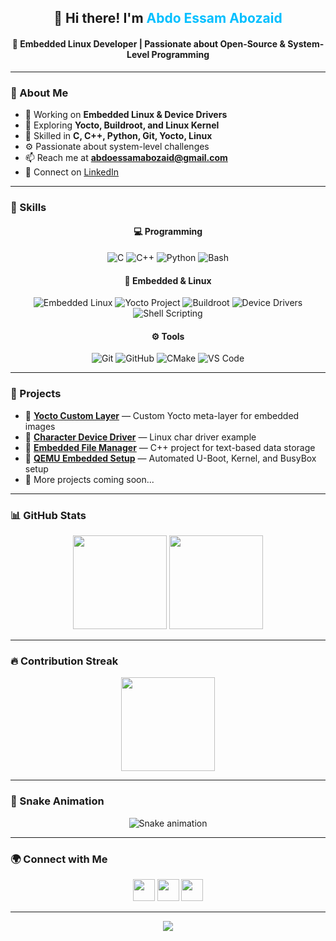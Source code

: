 <h2 align="center">👋 Hi there! I'm <span style="color:#00BFFF;">Abdo Essam Abozaid</span></h2>

<h4 align="center">🚀 Embedded Linux Developer | Passionate about Open-Source & System-Level Programming</h4>

---

### 🧠 About Me
- 🔭 Working on **Embedded Linux & Device Drivers**
- 🌱 Exploring **Yocto, Buildroot, and Linux Kernel**
- 💬 Skilled in **C, C++, Python, Git, Yocto, Linux**
- ⚙️ Passionate about system-level challenges
- 📫 Reach me at [**abdoessamabozaid@gmail.com**](mailto:abdoessamabozaid@gmail.com)
- 💼 Connect on [LinkedIn](https://www.linkedin.com/in/abdo-essam-abozaid-441ab4244)

---

### 🧩 Skills
<div align="center">
  
#### 💻 Programming
![C](https://img.shields.io/badge/-C-00599C?logo=c&logoColor=white&style=for-the-badge)
![C++](https://img.shields.io/badge/-C++-00599C?logo=cplusplus&logoColor=white&style=for-the-badge)
![Python](https://img.shields.io/badge/-Python-3776AB?logo=python&logoColor=white&style=for-the-badge)
![Bash](https://img.shields.io/badge/-Bash-4EAA25?logo=gnubash&logoColor=white&style=for-the-badge)

#### 🧱 Embedded & Linux
![Embedded Linux](https://img.shields.io/badge/-Embedded%20Linux-333333?logo=linux&logoColor=white&style=for-the-badge)
![Yocto Project](https://img.shields.io/badge/-Yocto%20Project-0298C3?logo=yocto&logoColor=white&style=for-the-badge)
![Buildroot](https://img.shields.io/badge/-Buildroot-555555?style=for-the-badge)
![Device Drivers](https://img.shields.io/badge/-Device%20Drivers-0E76A8?style=for-the-badge)
![Shell Scripting](https://img.shields.io/badge/-Shell%20Scripting-121011?style=for-the-badge)

#### ⚙️ Tools
![Git](https://img.shields.io/badge/-Git-F05032?logo=git&logoColor=white&style=for-the-badge)
![GitHub](https://img.shields.io/badge/-GitHub-181717?logo=github&logoColor=white&style=for-the-badge)
![CMake](https://img.shields.io/badge/-CMake-064F8C?logo=cmake&logoColor=white&style=for-the-badge)
![VS Code](https://img.shields.io/badge/-VS%20Code-007ACC?logo=visualstudiocode&logoColor=white&style=for-the-badge)

</div>

---

### 🚀 Projects
- 🔹 [**Yocto Custom Layer**](https://github.com/AbdoRobusta) — Custom Yocto meta-layer for embedded images  
- 🔹 [**Character Device Driver**](https://github.com/AbdoRobusta) — Linux char driver example  
- 🔹 [**Embedded File Manager**](https://github.com/AbdoRobusta) — C++ project for text-based data storage  
- 🔹 [**QEMU Embedded Setup**](https://github.com/AbdoRobusta) — Automated U-Boot, Kernel, and BusyBox setup  
- 🔹 More projects coming soon...

---

### 📊 GitHub Stats
<div align="center">
  <img src="https://github-readme-stats.vercel.app/api?username=AbdoRobusta&show_icons=true&theme=dark&count_private=true&include_all_commits=true&hide_border=false" height="150" />
  <img src="https://github-readme-stats.vercel.app/api/top-langs?username=AbdoRobusta&layout=compact&langs_count=6&theme=dark&hide_border=false" height="150" />
</div>

---

### 🔥 Contribution Streak
<div align="center">
  <img src="https://github-readme-streak-stats.herokuapp.com/?user=AbdoRobusta&theme=dark&hide_border=false" height="150" />
</div>

---

### 🐍 Snake Animation
<div align="center">
  <img src="https://raw.githubusercontent.com/AbdoRobusta/AbdoRobusta/output/snake.svg" alt="Snake animation" />
</div>

---

### 🌍 Connect with Me
<div align="center">
  <a href="mailto:abdoessamabozaid@gmail.com"><img src="https://img.shields.io/static/v1?message=Gmail&logo=gmail&label=&color=D14836&logoColor=white&style=for-the-badge" height="35"/></a>
  <a href="https://www.linkedin.com/in/abdo-essam-abozaid-441ab4244"><img src="https://img.shields.io/static/v1?message=LinkedIn&logo=linkedin&label=&color=0077B5&logoColor=white&style=for-the-badge" height="35"/></a>
  <a href="https://github.com/AbdoRobusta"><img src="https://img.shields.io/static/v1?message=GitHub&logo=github&label=&color=181717&logoColor=white&style=for-the-badge" height="35"/></a>
</div>

---

<p align="center">
  <img src="https://capsule-render.vercel.app/api?type=waving&color=0:000000,100:333333&height=120&section=footer" />
</p>
